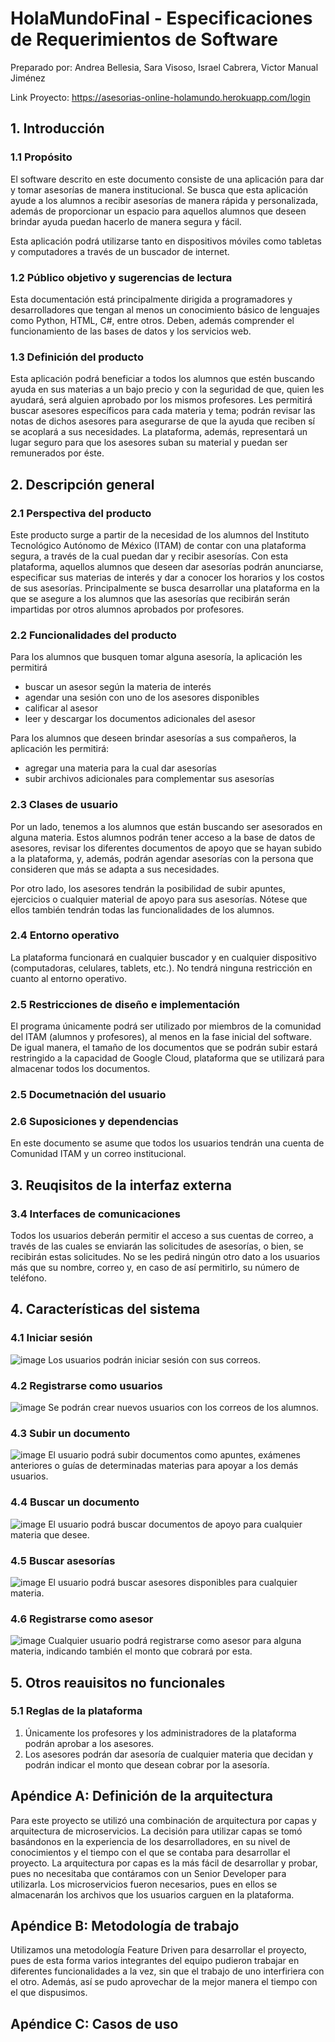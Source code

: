 # HolaMundoFinal - Especificaciones de Requerimientos de Software
Preparado por: Andrea Bellesia, Sara Visoso, Israel Cabrera, Victor Manual Jiménez 

Link Proyecto: https://asesorias-online-holamundo.herokuapp.com/login

## 1. Introducción 
### 1.1 Propósito
El software descrito en este documento consiste de una aplicación para dar y tomar asesorías de manera institucional. Se busca que esta aplicación ayude a los alumnos a recibir asesorías de manera rápida y personalizada, además de proporcionar un espacio para aquellos alumnos que deseen brindar ayuda puedan hacerlo de manera segura y fácil.

Esta aplicación podrá utilizarse tanto en dispositivos móviles como tabletas y computadores a través de un buscador de internet.  
### 1.2 Público objetivo y sugerencias de lectura
Esta documentación está principalmente dirigida a programadores y desarrolladores que tengan al menos un conocimiento básico de lenguajes como Python, HTML, C#, entre otros. Deben, además comprender el funcionamiento de las bases de datos y los servicios web. 
### 1.3 Definición del producto
Esta aplicación podrá beneficiar a todos los alumnos que estén buscando ayuda en sus materias a un bajo precio y con la seguridad de que, quien les ayudará, será alguien aprobado por los mismos profesores. Les permitirá buscar asesores específicos para cada materia y tema; podrán revisar las notas de dichos asesores para asegurarse de que la ayuda que reciben sí se acoplará a sus necesidades. 
La plataforma, además, representará un lugar seguro para que los asesores suban su material y puedan ser remunerados por éste.  
## 2. Descripción general 
### 2.1 Perspectiva del producto 
Este producto surge a partir de la necesidad de los alumnos del Instituto Tecnológico Autónomo de México (ITAM) de contar con una plataforma segura, a través de la cual puedan dar y recibir asesorías. Con esta plataforma, aquellos alumnos que deseen dar asesorías podrán anunciarse, especificar sus materias de interés y dar a conocer los horarios y los costos de sus asesorías. Principalmente se busca desarrollar una plataforma en la que se asegure a los alumnos que las asesorías que recibirán serán impartidas por otros alumnos aprobados por profesores.
### 2.2 Funcionalidades del producto 
Para los alumnos que busquen tomar alguna asesoría, la aplicación les permitirá
* buscar un asesor según la materia de interés 
* agendar una sesión con uno de los asesores disponibles 
* calificar al asesor 
* leer y descargar los documentos adicionales del asesor

Para los alumnos que deseen brindar asesorías a sus compañeros, la aplicación les permitirá: 
* agregar una materia para la cual dar asesorías 
* subir archivos adicionales para complementar sus asesorías 

### 2.3 Clases de usuario 
Por un lado, tenemos a los alumnos que están buscando ser asesorados en alguna materia. Estos alumnos podrán tener acceso a la base de datos de asesores, revisar los diferentes documentos de apoyo que se hayan subido a la plataforma, y, además, podrán agendar asesorías con la persona que consideren que más se adapta a sus necesidades. 

Por otro lado, los asesores tendrán la posibilidad de subir apuntes, ejercicios o cualquier material de apoyo para sus asesorías. Nótese que ellos también tendrán todas las funcionalidades de los alumnos.
### 2.4 Entorno operativo 
La plataforma funcionará en cualquier buscador y en cualquier dispositivo (computadoras, celulares, tablets, etc.). No tendrá ninguna restricción en cuanto al entorno operativo. 
### 2.5 Restricciones de diseño e implementación 
El programa únicamente podrá ser utilizado por miembros de la comunidad del ITAM (alumnos y profesores), al menos en la fase inicial del software. De igual manera, el tamaño de los documentos que se podrán subir estará restringido a la capacidad de Google Cloud, plataforma que se utilizará para almacenar todos los documentos. 
### 2.5 Documetnación del usuario 

### 2.6 Suposiciones y dependencias 
En este documento se asume que todos los usuarios tendrán una cuenta de Comunidad ITAM y un correo institucional.
## 3. Reuqisitos de la interfaz externa 
### 3.4 Interfaces de comunicaciones 
Todos los usuarios deberán permitir el acceso a sus cuentas de correo, a través de las cuales se enviarán las solicitudes de asesorías, o bien, se recibirán estas solicitudes. No se les pedirá ningún otro dato a los usuarios más que su nombre, correo y, en caso de así permitirlo, su número de teléfono. 
## 4. Características del sistema 
### 4.1 Iniciar sesión 
![image](https://user-images.githubusercontent.com/88466180/203899212-b01c0ef1-1fb7-417e-a2dc-ee763540bf57.png)
Los usuarios podrán iniciar sesión con sus correos. 
### 4.2 Registrarse como usuarios 
![image](https://user-images.githubusercontent.com/88466180/203899295-b2ae443a-66a2-4e44-ab1a-8376827bfc4b.png)
Se podrán crear nuevos usuarios con los correos de los alumnos.
### 4.3 Subir un documento
![image](https://user-images.githubusercontent.com/88466180/203898618-13c2a8aa-64dc-4c26-83b1-95a840830426.png)
El usuario podrá subir documentos como apuntes, exámenes anteriores o guías de determinadas materias para apoyar a los demás usuarios. 
### 4.4 Buscar un documento 
![image](https://user-images.githubusercontent.com/88466180/203898904-fc474d31-375b-4af2-86f7-373a800b6643.png)
El usuario podrá buscar documentos de apoyo para cualquier materia que desee. 
### 4.5 Buscar asesorías 
![image](https://user-images.githubusercontent.com/88466180/203898999-fdce4487-f499-43e9-9416-8f3f8d2bfe75.png)
El usuario podrá buscar asesores disponibles para cualquier materia. 
### 4.6 Registrarse como asesor 
![image](https://user-images.githubusercontent.com/88466180/203899125-b0729373-b870-4753-9c98-34a0f7c8e9cd.png)
Cualquier usuario podrá registrarse como asesor para alguna materia, indicando también el monto que cobrará por esta. 
## 5. Otros reauisitos no funcionales 
### 5.1 Reglas de la plataforma 
1. Únicamente los profesores y los administradores de la plataforma podrán aprobar a los asesores. 
2. Los asesores podrán dar asesoría de cualquier materia que decidan y podrán indicar el monto que desean cobrar por la asesoría.
## Apéndice A: Definición de la arquitectura 
Para este proyecto se utilizó una combinación de arquitectura por capas y arquitectura de microservicios. La decisión para utilizar capas se tomó basándonos en la experiencia de los desarrolladores, en su nivel de conocimientos y el tiempo con el que se contaba para desarrollar el proyecto. La arquitectura por capas es la más fácil de desarrollar y probar, pues no necesitaba que contáramos con un Senior Developer para utilizarla. Los microservicios fueron necesarios, pues en ellos se almacenarán los archivos que los usuarios carguen en la plataforma. 
## Apéndice B: Metodología de trabajo 
Utilizamos una metodología Feature Driven para desarrollar el proyecto, pues de esta forma varios integrantes del equipo pudieron trabajar en diferentes funcionalidades a la vez, sin que el trabajo de uno interfiriera con el otro. Además, así se pudo aprovechar de la mejor manera el tiempo con el que dispusimos. 
## Apéndice C: Casos de uso







